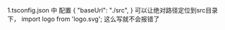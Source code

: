 1.tsconfig.json 中 配置
{
    "baseUrl": "./src",
}
可以让绝对路径定位到src目录下，
import logo from 'logo.svg';
这么写就不会报错了